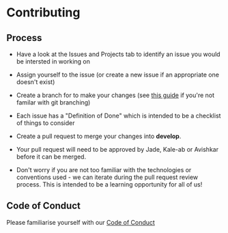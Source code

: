 # Contributing

## Process
- Have a look at the Issues and Projects tab to identify an issue you would be intersted in working on
- Assign yourself to the issue (or create a new issue if an appropriate one doesn't exist)
- Create a branch for to make your changes (see [this guide](https://git-scm.com/book/en/v2/Git-Branching-Basic-Branching-and-Merging) if you're not familar with git branching)
- Each issue has a "Definition of Done" which is intended to be a checklist of things to consider
- Create a pull request to merge your changes into **develop**. 
- Your pull request will need to be approved by Jade, Kale-ab or Avishkar before it can be merged.

- Don't worry if you are not too familiar with the technologies or conventions used - we can iterate during the pull request review process. This is intended to be a learning opportunity for all of us! 

## Code of Conduct
Please familiarise yourself with our [Code of Conduct](https://github.com/deep-learning-indaba/Baobab/blob/develop/CODE_OF_CONDUCT.md)



